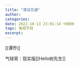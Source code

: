 ```yaml
---
title: "谭谈交通"
author: 
categories: 
date: 2022-10-13 23:01:14 +0800
tags: 电视节目
excerpt: 
---
```



[[谭乔]]

气球哥：现实版[[Hello树先生]]











